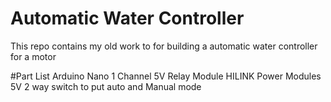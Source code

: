 # Automatic Water Controller

This repo contains my old work to for building a automatic water controller for a motor

#Part List
Arduino Nano
1 Channel 5V Relay Module
HILINK Power Modules 5V
2 way switch to put auto and Manual mode
